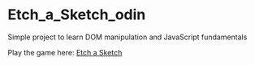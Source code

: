 # Etch_a_Sketch_odin
Simple project to learn DOM manipulation and JavaScript fundamentals

Play the game here: <a href="https://abhinavsalgania.github.io/Etch_a_Sketch_odin/">Etch a Sketch</a>

